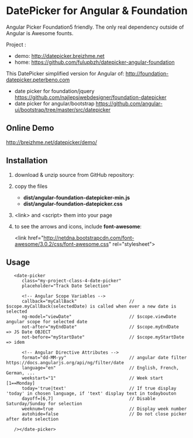 DatePicker for Angular & Foundation
====================================

Angular Picker Foundation5 friendly. The only real dependency outside of Angular is Awesome founts.

Project :
 - demo: http://datepicker.breizhme.net
 - home: https://github.com/fulupbzh/datepicker-angular-foundation

This DatePicker simplified version for Angular of: http://foundation-datepicker.peterbeno.com
 - date picker for foundation/jquery https://github.com/najlepsiwebdesigner/foundation-datepicker
 - date picker for angular/bootstrap https://github.com/angular-ui/bootstrap/tree/master/src/datepicker

Online Demo
-----------
  http://breizhme.net/datepicker/demo/

Installation
-------------

1. download & unzip source from GitHub repository:

2. copy the files
    - **dist/angular-foundation-datepicker-min.js**
    - **dist/angular-foundation-datepicker.css**

3. &lt;link&gt; and &lt;script&gt; them into your page 

4. to see the arrows and icons, include **font-awesome**:

    &lt;link href=&quot;http://netdna.bootstrapcdn.com/font-awesome/3.0.2/css/font-awesome.css&quot; rel=&quot;stylesheet&quot;&gt;
	
Usage  <date-picker>
---------------------
```
   <date-picker
      class="my-project-class-4-date-picker"
      placeholder="Track Date Selection"

      <!-- Angular Scope Variables -->
      callback="myCallBack"                    // $scope.myCallBack(selectedDate) is called when ever a new date is selected
      ng-model="viewDate"                      // $scope.viewDate angular scope for selected date
      not-after="myEndDate"                    // $scope.myEndDate   => JS Date OBJECT
      not-before="myStartDate"                 // $scope.myStartDate => idem

      <!-- Angular Directive Attributes -->
      format="dd-MM-yy"                        // angular date filter https://docs.angularjs.org/api/ng/filter/date
      language="en"                            // English, French, German, ...
      weekstart="1"                            // Week start [1==Monday]
      today='true|text'                        // If true display 'today' in chosen language, if 'text' display text in todaybouton
      dayoff=[6,7]                             // Disable Saturday/Sunday for selection
      weeknum=true                             // Display week number
      autohide=false                           // Do not close picker after date selection

   /></date-picker>

```

